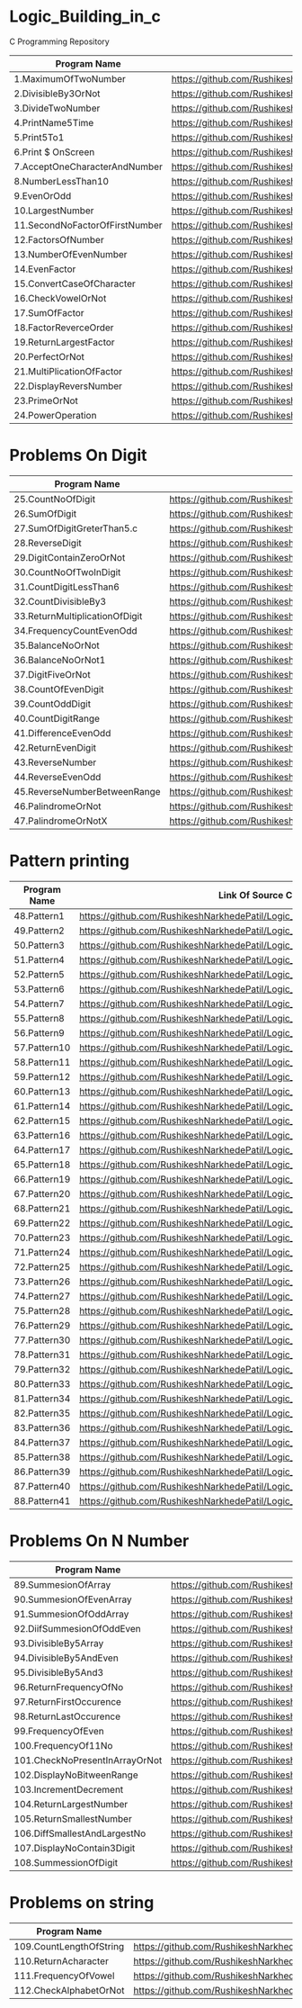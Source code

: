 # Logic_Building_in_c
C Programming Repository

| Program Name             | Link Of Source Code                                                                   |
| ----------------- | ------------------------------------------------------------------ |
1.MaximumOfTwoNumber   |https://github.com/RushikeshNarkhedePatil/Logic_Building_in_c/blob/main/MaximumOfTwoNumber.c
2.DivisibleBy3OrNot   |https://github.com/RushikeshNarkhedePatil/Logic_Building_in_c/blob/main/DivisibleBy3OrNot.c
3.DivideTwoNumber   |https://github.com/RushikeshNarkhedePatil/Logic_Building_in_c/blob/main/DivideTwoNumber.c
4.PrintName5Time   |https://github.com/RushikeshNarkhedePatil/Logic_Building_in_c/blob/main/PrintName5Time.c
5.Print5To1   |https://github.com/RushikeshNarkhedePatil/Logic_Building_in_c/blob/main/Print5To1.c
6.Print $ OnScreen   |https://github.com/RushikeshNarkhedePatil/Logic_Building_in_c/blob/main/PrintOnScreen.c
7.AcceptOneCharacterAndNumber   |https://github.com/RushikeshNarkhedePatil/Logic_Building_in_c/blob/main/AcceptOneCharacterAndNumber.c
8.NumberLessThan10   |https://github.com/RushikeshNarkhedePatil/Logic_Building_in_c/blob/main/NumberLessThan10.c
9.EvenOrOdd   |https://github.com/RushikeshNarkhedePatil/Logic_Building_in_c/blob/main/EvenOrOdd.c
10.LargestNumber   |https://github.com/RushikeshNarkhedePatil/Logic_Building_in_c/blob/main/LargestNumber.c
11.SecondNoFactorOfFirstNumber   |https://github.com/RushikeshNarkhedePatil/Logic_Building_in_c/blob/main/Factor.c
12.FactorsOfNumber   |https://github.com/RushikeshNarkhedePatil/Logic_Building_in_c/blob/main/FactorsOfNumber.c
13.NumberOfEvenNumber|https://github.com/RushikeshNarkhedePatil/Logic_Building_in_c/blob/main/NumberOfEvenNumber.c
14.EvenFactor        |https://github.com/RushikeshNarkhedePatil/Logic_Building_in_c/blob/main/EvenFactor.c
15.ConvertCaseOfCharacter|https://github.com/RushikeshNarkhedePatil/Logic_Building_in_c/blob/main/ConvertCaseOfCharacter.c
16.CheckVowelOrNot   |https://github.com/RushikeshNarkhedePatil/Logic_Building_in_c/blob/main/CheckvowelOrNot.c
17.SumOfFactor       |https://github.com/RushikeshNarkhedePatil/Logic_Building_in_c/blob/main/SumOfFactor.c
18.FactorReverceOrder|https://github.com/RushikeshNarkhedePatil/Logic_Building_in_c/blob/main/FactorReverceOrder.c
19.ReturnLargestFactor|https://github.com/RushikeshNarkhedePatil/Logic_Building_in_c/blob/main/ReturnLargestFactor.c
20.PerfectOrNot       |https://github.com/RushikeshNarkhedePatil/Logic_Building_in_c/blob/main/PrimeOrNot.c
21.MultiPlicationOfFactor|https://github.com/RushikeshNarkhedePatil/Logic_Building_in_c/blob/main/MultiPlicationOfFactor.c
22.DisplayReversNumber|https://github.com/RushikeshNarkhedePatil/Logic_Building_in_c/blob/main/DisplayReversNumber.c
23.PrimeOrNot         |https://github.com/RushikeshNarkhedePatil/Logic_Building_in_c/blob/main/PrimeOrNot.c
24.PowerOperation     |https://github.com/RushikeshNarkhedePatil/Logic_Building_in_c/blob/main/PowerOperation.c

# Problems On Digit
| Program Name             | Link Of Source Code                                                                   |
| ----------------- | ------------------------------------------------------------------ |
|25.CountNoOfDigit           |https://github.com/RushikeshNarkhedePatil/Logic_Building_in_c/blob/main/CountNoOfDigit.c
|26.SumOfDigit            |https://github.com/RushikeshNarkhedePatil/Logic_Building_in_c/blob/main/SumOfDigit.c
|27.SumOfDigitGreterThan5.c|https://github.com/RushikeshNarkhedePatil/Logic_Building_in_c/blob/main/SumOfDigitGreterThan5.c
|28.ReverseDigit           |https://github.com/RushikeshNarkhedePatil/Logic_Building_in_c/blob/main/DigitReverseOrder.c
|29.DigitContainZeroOrNot  |https://github.com/RushikeshNarkhedePatil/Logic_Building_in_c/blob/main/DigitContainZeroOrNot.c
|30.CountNoOfTwoInDigit    |https://github.com/RushikeshNarkhedePatil/Logic_Building_in_c/blob/main/CountNoOfTwoInDigit.c
|31.CountDigitLessThan6    |https://github.com/RushikeshNarkhedePatil/Logic_Building_in_c/blob/main/CountDigitLessThan6.c
|32.CountDivisibleBy3      |https://github.com/RushikeshNarkhedePatil/Logic_Building_in_c/blob/main/CountDivisibleBy3.c
|33.ReturnMultiplicationOfDigit|https://github.com/RushikeshNarkhedePatil/Logic_Building_in_c/blob/main/ReturnMultiplicationOfDigit.c
|34.FrequencyCountEvenOdd      |https://github.com/RushikeshNarkhedePatil/Logic_Building_in_c/blob/main/FrequencyEvenOdd.c
|35.BalanceNoOrNot             |https://github.com/RushikeshNarkhedePatil/Logic_Building_in_c/blob/main/BalanceNoOrNot.c
|36.BalanceNoOrNot1            |https://github.com/RushikeshNarkhedePatil/Logic_Building_in_c/blob/main/BalanceNoOrNot1.c
|37.DigitFiveOrNot             |https://github.com/RushikeshNarkhedePatil/Logic_Building_in_c/blob/main/DigitFiveOrNot.c
|38.CountOfEvenDigit           |https://github.com/RushikeshNarkhedePatil/Logic_Building_in_c/blob/main/CountOfEvenDigit.c
|39.CountOddDigit              |https://github.com/RushikeshNarkhedePatil/Logic_Building_in_c/blob/main/CountOddDigit.c
|40.CountDigitRange            |https://github.com/RushikeshNarkhedePatil/Logic_Building_in_c/blob/main/CountDigitRange.c
|41.DifferenceEvenOdd          |https://github.com/RushikeshNarkhedePatil/Logic_Building_in_c/blob/main/DifferenceEvenOdd.c
|42.ReturnEvenDigit            |https://github.com/RushikeshNarkhedePatil/Logic_Building_in_c/blob/main/ReturnEvenDigit.c
|43.ReverseNumber              |https://github.com/RushikeshNarkhedePatil/Logic_Building_in_c/blob/main/ReverseNumber.c
|44.ReverseEvenOdd             |https://github.com/RushikeshNarkhedePatil/Logic_Building_in_c/blob/main/ReverseEvenOdd.c
|45.ReverseNumberBetweenRange  |https://github.com/RushikeshNarkhedePatil/Logic_Building_in_c/blob/main/ReverseNumberBetweenRange.c
|46.PalindromeOrNot            |https://github.com/RushikeshNarkhedePatil/Logic_Building_in_c/blob/main/PalindromeOrNot.c
|47.PalindromeOrNotX           |https://github.com/RushikeshNarkhedePatil/Logic_Building_in_c/blob/main/PalindromeOrNotX.c

# Pattern printing
| Program Name             | Link Of Source Code                                                                   |
| ----------------- | ------------------------------------------------------------------ |
|48.Pattern1      |https://github.com/RushikeshNarkhedePatil/Logic_Building_in_c/blob/main/Pattern1.c
|49.Pattern2      |https://github.com/RushikeshNarkhedePatil/Logic_Building_in_c/blob/main/Pattern2.c
|50.Pattern3      |https://github.com/RushikeshNarkhedePatil/Logic_Building_in_c/blob/main/Pattern3.c
|51.Pattern4      |https://github.com/RushikeshNarkhedePatil/Logic_Building_in_c/blob/main/Pattern4.c
|52.Pattern5      |https://github.com/RushikeshNarkhedePatil/Logic_Building_in_c/blob/main/Pattern5.c
|53.Pattern6      |https://github.com/RushikeshNarkhedePatil/Logic_Building_in_c/blob/main/Pattern6.c
|54.Pattern7      |https://github.com/RushikeshNarkhedePatil/Logic_Building_in_c/blob/main/Pattern7.c
|55.Pattern8      |https://github.com/RushikeshNarkhedePatil/Logic_Building_in_c/blob/main/Pattern8.c
|56.Pattern9      |https://github.com/RushikeshNarkhedePatil/Logic_Building_in_c/blob/main/Pattern9.c
|57.Pattern10     |https://github.com/RushikeshNarkhedePatil/Logic_Building_in_c/blob/main/Pattern10.c
|58.Pattern11     |https://github.com/RushikeshNarkhedePatil/Logic_Building_in_c/blob/main/Pattern11.c
|59.Pattern12     |https://github.com/RushikeshNarkhedePatil/Logic_Building_in_c/blob/main/Pattern12.c
|60.Pattern13     |https://github.com/RushikeshNarkhedePatil/Logic_Building_in_c/blob/main/Pattern13.c
|61.Pattern14     |https://github.com/RushikeshNarkhedePatil/Logic_Building_in_c/blob/main/Pattern14.c
|62.Pattern15     |https://github.com/RushikeshNarkhedePatil/Logic_Building_in_c/blob/main/Pattern15.c
|63.Pattern16     |https://github.com/RushikeshNarkhedePatil/Logic_Building_in_c/blob/main/Pattern16.c
|64.Pattern17     |https://github.com/RushikeshNarkhedePatil/Logic_Building_in_c/blob/main/Pattern17.c
|65.Pattern18     |https://github.com/RushikeshNarkhedePatil/Logic_Building_in_c/blob/main/Pattern18.c
|66.Pattern19     |https://github.com/RushikeshNarkhedePatil/Logic_Building_in_c/blob/main/Pattern19.c
|67.Pattern20     |https://github.com/RushikeshNarkhedePatil/Logic_Building_in_c/blob/main/Pattern20.c
|68.Pattern21     |https://github.com/RushikeshNarkhedePatil/Logic_Building_in_c/blob/main/Pattern21.c
|69.Pattern22     |https://github.com/RushikeshNarkhedePatil/Logic_Building_in_c/blob/main/Pattern22.c
|70.Pattern23     |https://github.com/RushikeshNarkhedePatil/Logic_Building_in_c/blob/main/Pattern23.c
|71.Pattern24     |https://github.com/RushikeshNarkhedePatil/Logic_Building_in_c/blob/main/Pattern24.c
|72.Pattern25     |https://github.com/RushikeshNarkhedePatil/Logic_Building_in_c/blob/main/Pattern25.c
|73.Pattern26     |https://github.com/RushikeshNarkhedePatil/Logic_Building_in_c/blob/main/Pattern26.c
|74.Pattern27     |https://github.com/RushikeshNarkhedePatil/Logic_Building_in_c/blob/main/Pattern27.c
|75.Pattern28     |https://github.com/RushikeshNarkhedePatil/Logic_Building_in_c/blob/main/Pattern28.c
|76.Pattern29     |https://github.com/RushikeshNarkhedePatil/Logic_Building_in_c/blob/main/Pattern29.c
|77.Pattern30     |https://github.com/RushikeshNarkhedePatil/Logic_Building_in_c/blob/main/Pattern30.c
|78.Pattern31     |https://github.com/RushikeshNarkhedePatil/Logic_Building_in_c/blob/main/Pattern31.c
|79.Pattern32     |https://github.com/RushikeshNarkhedePatil/Logic_Building_in_c/blob/main/Pattern32.c
|80.Pattern33     |https://github.com/RushikeshNarkhedePatil/Logic_Building_in_c/blob/main/Pattern33.c
|81.Pattern34     |https://github.com/RushikeshNarkhedePatil/Logic_Building_in_c/blob/main/Pattern34.c
|82.Pattern35     |https://github.com/RushikeshNarkhedePatil/Logic_Building_in_c/blob/main/Pattern35.c
|83.Pattern36     |https://github.com/RushikeshNarkhedePatil/Logic_Building_in_c/blob/main/Pattern36.c
|84.Pattern37     |https://github.com/RushikeshNarkhedePatil/Logic_Building_in_c/blob/main/Pattern37.c
|85.Pattern38     |https://github.com/RushikeshNarkhedePatil/Logic_Building_in_c/blob/main/Pattern38.c
|86.Pattern39     |https://github.com/RushikeshNarkhedePatil/Logic_Building_in_c/blob/main/Pattern39.c
|87.Pattern40     |https://github.com/RushikeshNarkhedePatil/Logic_Building_in_c/blob/main/Pattern40.c
|88.Pattern41     |https://github.com/RushikeshNarkhedePatil/Logic_Building_in_c/blob/main/Pattern41.c

# Problems On N Number
| Program Name             | Link Of Source Code                                                                   |
| ----------------- | ------------------------------------------------------------------ |
|89.SummesionOfArray    |https://github.com/RushikeshNarkhedePatil/Logic_Building_in_c/blob/main/SummesionOfArray.c
|90.SummesionOfEvenArray|https://github.com/RushikeshNarkhedePatil/Logic_Building_in_c/blob/main/SummesionOfEvenArray.c
|91.SummesionOfOddArray |https://github.com/RushikeshNarkhedePatil/Logic_Building_in_c/blob/main/SummesionOfOddArray.c
|92.DiifSummesionOfOddEven|https://github.com/RushikeshNarkhedePatil/Logic_Building_in_c/blob/main/DiifSummesionOfOddEven.c
|93.DivisibleBy5Array     |https://github.com/RushikeshNarkhedePatil/Logic_Building_in_c/blob/main/DivisibleBy5Array.c
|94.DivisibleBy5AndEven     |https://github.com/RushikeshNarkhedePatil/Logic_Building_in_c/blob/main/DivisibleBy5AndEven.c
|95.DivisibleBy5And3     |https://github.com/RushikeshNarkhedePatil/Logic_Building_in_c/blob/main/DivisibleBy5And3.c
|96.ReturnFrequencyOfNo  |https://github.com/RushikeshNarkhedePatil/Logic_Building_in_c/blob/main/ReturnFrequencyOfNo.c
|97.ReturnFirstOccurence|https://github.com/RushikeshNarkhedePatil/Logic_Building_in_c/blob/main/ReturnFirstOccurence.c
|98.ReturnLastOccurence|https://github.com/RushikeshNarkhedePatil/Logic_Building_in_c/blob/main/ReturnLastOccurence.c
|99.FrequencyOfEven|https://github.com/RushikeshNarkhedePatil/Logic_Building_in_c/blob/main/FrequencyOfEven.c
|100.FrequencyOf11No|https://github.com/RushikeshNarkhedePatil/Logic_Building_in_c/blob/main/FrequencyOf11No.c
|101.CheckNoPresentInArrayOrNot|https://github.com/RushikeshNarkhedePatil/Logic_Building_in_c/blob/main/CheckNoPresentInArrayOrNot.c
|102.DisplayNoBitweenRange|https://github.com/RushikeshNarkhedePatil/Logic_Building_in_c/blob/main/DisplayNoBitweenRange.c
|103.IncrementDecrement|https://github.com/RushikeshNarkhedePatil/Logic_Building_in_c/blob/main/IncrementDecrement.c
|104.ReturnLargestNumber|https://github.com/RushikeshNarkhedePatil/Logic_Building_in_c/blob/main/ReturnLargestNumber.c
|105.ReturnSmallestNumber|https://github.com/RushikeshNarkhedePatil/Logic_Building_in_c/blob/main/ReturnSmallestNumber.c
|106.DiffSmallestAndLargestNo|https://github.com/RushikeshNarkhedePatil/Logic_Building_in_c/blob/main/DiffSmallestAndLargestNo.c
|107.DisplayNoContain3Digit|https://github.com/RushikeshNarkhedePatil/Logic_Building_in_c/blob/main/DisplayNoContain3Digit.c
|108.SummessionOfDigit|https://github.com/RushikeshNarkhedePatil/Logic_Building_in_c/blob/main/SummessionOfDigit.c

# Problems on string
|Program Name|Link |
|---------|-----------------------|
|109.CountLengthOfString|https://github.com/RushikeshNarkhedePatil/Logic_Building_in_c/blob/main/CountLengthOfString.c|
|110.ReturnAcharacter|https://github.com/RushikeshNarkhedePatil/Logic_Building_in_c/blob/main/ReturnAcharacter.c|
|111.FrequencyOfVowel|https://github.com/RushikeshNarkhedePatil/Logic_Building_in_c/blob/main/FrequencyOfVowel.c|
|112.CheckAlphabetOrNot|https://github.com/RushikeshNarkhedePatil/Logic_Building_in_c/blob/main/CheckAlphabetOrNot.c|
